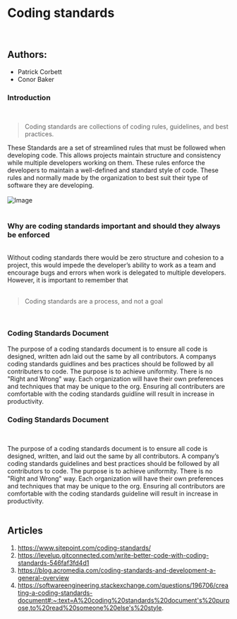 # **Coding standards**
<br>

## **Authors:**
* Patrick Corbett
* Conor Baker 

### **Introduction**
<br>

>Coding standards are collections of coding rules, guidelines, and best practices. 

These Standards are a set of streamlined rules that must be followed when developing code. This allows projects maintain structure and consistency while multiple developers working on them. These rules enforce the developers to maintain a well-defined and standard style of code. These rules and normally made by the organization to best suit their type of software they are developing. 
<br>
<br>
![Image](https://i.imgur.com/GhMggNe.png)
<br>
<br>
### **Why are coding standards important and should they always be enforced**
<br>
Without coding standards there would be zero structure and cohesion to a project, this would impede the developer’s ability to work as a team and encourage bugs and errors when work is delegated to multiple developers. However, it is important to remember that 
<br>
<br>

> Coding standards are a process, and not a goal

<br>


### **Coding Standards Document**
The purpose of a coding standards document is to ensure all code is designed, written adn laid out the same by all contributors. A companys coding standards guidlines and bes practices should be followed by all contributers to code. The purpose is to achieve uniformity. There is no "Right and Wrong" way. Each organization will have their own preferences and techniques that may be unique to the org. Ensuring all contributers are comfortable with the coding standards guidline will result in increase in productivity.


### **Coding Standards Document**
<br>

The purpose of a coding standards document is to ensure all code is designed, written, and laid out the same by all contributors. A company’s coding standards guidelines and best practices should be followed by all contributors to code. The purpose is to achieve uniformity. There is no "Right and Wrong" way. Each organization will have their own preferences and techniques that may be unique to the org. Ensuring all contributors are comfortable with the coding standards guideline will result in increase in productivity.
<br>
<br>
## **Articles**
1. https://www.sitepoint.com/coding-standards/
2. https://levelup.gitconnected.com/write-better-code-with-coding-standards-546faf3fd4d1
3. https://blog.acromedia.com/coding-standards-and-development-a-general-overview
4. https://softwareengineering.stackexchange.com/questions/196706/creating-a-coding-standards-document#:~:text=A%20coding%20standards%20document's%20purpose,to%20read%20someone%20else's%20style.
